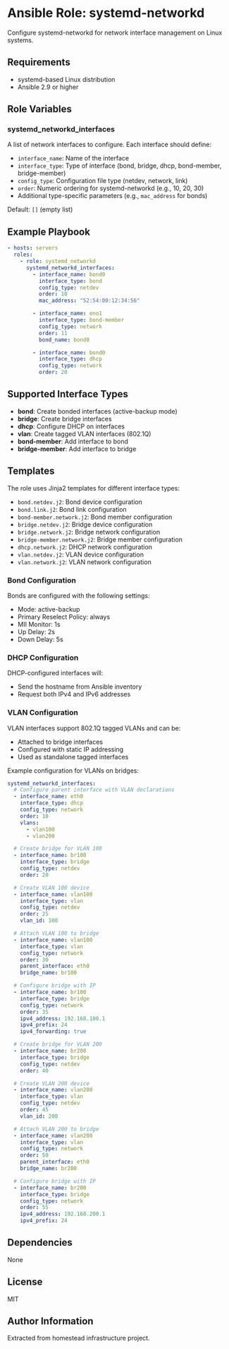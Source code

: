 # Ansible Role: systemd-networkd

Configure systemd-networkd for network interface management on Linux systems.

## Requirements

- systemd-based Linux distribution
- Ansible 2.9 or higher

## Role Variables

### systemd_networkd_interfaces

A list of network interfaces to configure. Each interface should define:

- `interface_name`: Name of the interface
- `interface_type`: Type of interface (bond, bridge, dhcp, bond-member, bridge-member)
- `config_type`: Configuration file type (netdev, network, link)
- `order`: Numeric ordering for systemd-networkd (e.g., 10, 20, 30)
- Additional type-specific parameters (e.g., `mac_address` for bonds)

Default: `[]` (empty list)

## Example Playbook

```yaml
- hosts: servers
  roles:
    - role: systemd_networkd
      systemd_networkd_interfaces:
        - interface_name: bond0
          interface_type: bond
          config_type: netdev
          order: 10
          mac_address: "52:54:00:12:34:56"

        - interface_name: eno1
          interface_type: bond-member
          config_type: network
          order: 11
          bond_name: bond0

        - interface_name: bond0
          interface_type: dhcp
          config_type: network
          order: 20
```

## Supported Interface Types

- **bond**: Create bonded interfaces (active-backup mode)
- **bridge**: Create bridge interfaces
- **dhcp**: Configure DHCP on interfaces
- **vlan**: Create tagged VLAN interfaces (802.1Q)
- **bond-member**: Add interface to bond
- **bridge-member**: Add interface to bridge

## Templates

The role uses Jinja2 templates for different interface types:

- `bond.netdev.j2`: Bond device configuration
- `bond.link.j2`: Bond link configuration
- `bond-member.network.j2`: Bond member configuration
- `bridge.netdev.j2`: Bridge device configuration
- `bridge.network.j2`: Bridge network configuration
- `bridge-member.network.j2`: Bridge member configuration
- `dhcp.network.j2`: DHCP network configuration
- `vlan.netdev.j2`: VLAN device configuration
- `vlan.network.j2`: VLAN network configuration

### Bond Configuration

Bonds are configured with the following settings:
- Mode: active-backup
- Primary Reselect Policy: always
- MII Monitor: 1s
- Up Delay: 2s
- Down Delay: 5s

### DHCP Configuration

DHCP-configured interfaces will:
- Send the hostname from Ansible inventory
- Request both IPv4 and IPv6 addresses

### VLAN Configuration

VLAN interfaces support 802.1Q tagged VLANs and can be:
- Attached to bridge interfaces
- Configured with static IP addressing
- Used as standalone tagged interfaces

Example configuration for VLANs on bridges:

```yaml
systemd_networkd_interfaces:
  # Configure parent interface with VLAN declarations
  - interface_name: eth0
    interface_type: dhcp
    config_type: network
    order: 10
    vlans:
      - vlan100
      - vlan200

  # Create bridge for VLAN 100
  - interface_name: br100
    interface_type: bridge
    config_type: netdev
    order: 20

  # Create VLAN 100 device
  - interface_name: vlan100
    interface_type: vlan
    config_type: netdev
    order: 25
    vlan_id: 100

  # Attach VLAN 100 to bridge
  - interface_name: vlan100
    interface_type: vlan
    config_type: network
    order: 30
    parent_interface: eth0
    bridge_name: br100

  # Configure bridge with IP
  - interface_name: br100
    interface_type: bridge
    config_type: network
    order: 35
    ipv4_address: 192.168.100.1
    ipv4_prefix: 24
    ipv4_forwarding: true

  # Create bridge for VLAN 200
  - interface_name: br200
    interface_type: bridge
    config_type: netdev
    order: 40

  # Create VLAN 200 device
  - interface_name: vlan200
    interface_type: vlan
    config_type: netdev
    order: 45
    vlan_id: 200

  # Attach VLAN 200 to bridge
  - interface_name: vlan200
    interface_type: vlan
    config_type: network
    order: 50
    parent_interface: eth0
    bridge_name: br200

  # Configure bridge with IP
  - interface_name: br200
    interface_type: bridge
    config_type: network
    order: 55
    ipv4_address: 192.168.200.1
    ipv4_prefix: 24
```

## Dependencies

None

## License

MIT

## Author Information

Extracted from homestead infrastructure project.
